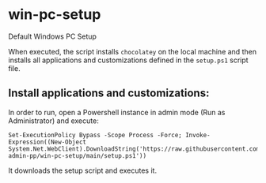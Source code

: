 # win-pc-setup
Default Windows PC Setup


When executed, the script  installs `chocolatey` on the local machine and then installs all applications and customizations defined in the `setup.ps1` script file.

## Install applications and customizations:
In order to run, open a Powershell instance in admin mode (Run as Administrator) and execute:

```console
Set-ExecutionPolicy Bypass -Scope Process -Force; Invoke-Expression((New-Object System.Net.WebClient).DownloadString('https://raw.githubusercontent.com/mcs-admin-pp/win-pc-setup/main/setup.ps1'))
```

It downloads the setup script and executes it.
